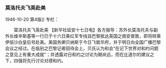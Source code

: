 ### 莫洛托夫飞英赴美

1946-10-20
第4版()
专栏：

　　莫洛托夫飞英赴美
    【新华社延安十七日电】各方报导：苏外长莫洛托夫与副外长维辛斯基等一行已于十六日乘红军专线自巴黎抵达英国之南安普敦，即将转乘伊丽沙白皇后号赴美。美国务卿贝纳斯于今日飞抵华府，并于明日向全国广播巴黎会议之经过。在临别之巴黎记者招待会上，贝氏认为和会“在记下世界对和约问题之意见上有重大成就”；并透露对日和约之讨论为期尚远，而在比道尔的建议之下，四强将先行讨论对德和约。
